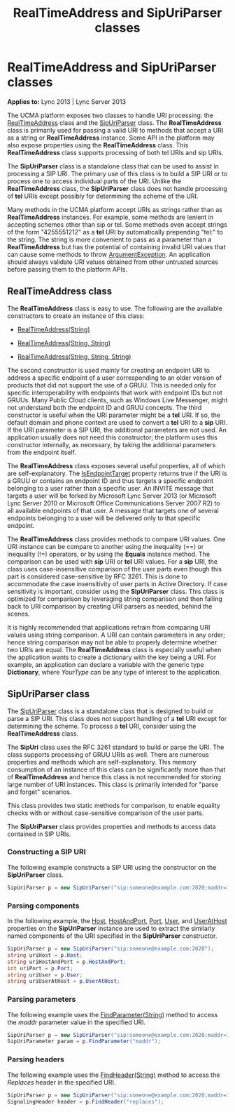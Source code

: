 ﻿---
title: RealTimeAddress and SipUriParser classes
TOCTitle: RealTimeAddress and SipUriParser classes
ms:assetid: bfd16534-406d-4703-b04f-bb0e067f2fdd
ms:mtpsurl: https://msdn.microsoft.com/en-us/library/Dn466054(v=office.15)
ms:contentKeyID: 57103047
ms.date: 07/25/2014
mtps_version: v=office.15
dev_langs:
- csharp
---

# RealTimeAddress and SipUriParser classes


**Applies to:** Lync 2013 | Lync Server 2013

The UCMA platform exposes two classes to handle URI processing: the [RealTimeAddress](https://msdn.microsoft.com/en-us/library/hh348792\(v=office.15\)) class and the [SipUriParser](https://msdn.microsoft.com/en-us/library/hh384267\(v=office.15\)) class. The **RealTimeAddress** class is primarily used for passing a valid URI to methods that accept a URI as a string or **RealTimeAddress** instance. Some API in the platform may also expose properties using the **RealTimeAddress** class. This **RealTimeAddress** class supports processing of both tel URIs and sip URIs.

The **SipUriParser** class is a standalone class that can be used to assist in processing a SIP URI. The primary use of this class is to build a SIP URI or to process one to access individual parts of the URI. Unlike the **RealTimeAddress** class, the **SipUriParser** class does not handle processing of **tel** URIs except possibly for determining the scheme of the URI.

Many methods in the UCMA platform accept URIs as strings rather than as **RealTimeAddress** instances. For example, some methods are lenient in accepting schemes other than sip or tel. Some methods even accept strings of the form "4255551212" as a **tel** URI by automatically prepending "tel:" to the string. The string is more convenient to pass as a parameter than a **RealTimeAddress** but has the potential of containing invalid URI values that can cause some methods to throw [ArgumentException](http://msdn2.microsoft.com/en-us/library/3w1b3114). An application should always validate URI values obtained from other untrusted sources before passing them to the platform APIs.

## RealTimeAddress class

The **RealTimeAddress** class is easy to use. The following are the available constructors to create an instance of this class:

  - [RealTimeAddress(String)](https://msdn.microsoft.com/en-us/library/hh381970\(v=office.15\))

  - [RealTimeAddress(String, String)](https://msdn.microsoft.com/en-us/library/hh384252\(v=office.15\))

  - [RealTimeAddress(String, String, String)](https://msdn.microsoft.com/en-us/library/hh349339\(v=office.15\))

The second constructor is used mainly for creating an endpoint URI to address a specific endpoint of a user corresponding to an older version of products that did not support the use of a GRUU. This is needed only for specific interoperability with endpoints that work with endpoint IDs but not GRUUs. Many Public Cloud clients, such as Windows Live Messenger, might not understand both the endpoint ID and GRUU concepts. The third constructor is useful when the URI parameter might be a **tel** URI. If so, the default domain and phone context are used to convert a **tel** URI to a **sip** URI. If the URI parameter is a SIP URI, the additional parameters are not used. An application usually does not need this constructor; the platform uses this constructor internally, as necessary, by taking the additional parameters from the endpoint itself.

The **RealTimeAddress** class exposes several useful properties, all of which are self-explanatory. The [IsEndpointTarget](https://msdn.microsoft.com/en-us/library/hh349106\(v=office.15\)) property returns true if the URI is a GRUU or contains an endpoint ID and thus targets a specific endpoint belonging to a user rather than a specific user. An INVITE message that targets a user will be forked by Microsoft Lync Server 2013 (or Microsoft Lync Server 2010 or Microsoft Office Communications Server 2007 R2) to all available endpoints of that user. A message that targets one of several endpoints belonging to a user will be delivered only to that specific endpoint.

The **RealTimeAddress** class provides methods to compare URI values. One URI instance can be compare to another using the inequality (==) or inequality (\!=) operators, or by using the **Equals** instance method. The comparison can be used with **sip** URI or **tel** URI values. For a **sip** URI, the class uses case-insensitive comparison of the user parts even though this part is considered case-sensitive by RFC 3261. This is done to accommodate the case insensitivity of user parts in Active Directory. If case sensitivity is important, consider using the **SipUriParser** class. This class is optimized for comparison by leveraging string comparison and then falling back to URI comparison by creating URI parsers as needed, behind the scenes.

It is highly recommended that applications refrain from comparing URI values using string comparison. A URI can contain parameters in any order; hence string comparison may not be able to properly determine whether two URIs are equal. The **RealTimeAddress** class is especially useful when the application wants to create a dictionary with the key being a URI. For example, an application can declare a variable with the generic type **Dictionary**, where *YourType* can be any type of interest to the application.

## SipUriParser class

The [SipUriParser](https://msdn.microsoft.com/en-us/library/hh384267\(v=office.15\)) class is a standalone class that is designed to build or parse a SIP URI. This class does not support handling of a **tel** URI except for determining the scheme. To process a **tel** URI, consider using the **RealTimeAddress** class.

The **SipUri** class uses the RFC 3261 standard to build or parse the URI. The class supports processing of GRUU URIs as well. There are numerous properties and methods which are self-explanatory. This memory consumption of an instance of this class can be significantly more than that of **RealTimeAddress** and hence this class is not recommended for storing large number of URI instances. This class is primarily intended for "parse and forget" scenarios.

This class provides two static methods for comparison, to enable equality checks with or without case-sensitive comparison of the user parts.

The **SipUriParser** class provides properties and methods to access data contained in SIP URIs.

### Constructing a SIP URI

The following example constructs a SIP URI using the constructor on the **SipUriParser** class.

``` csharp
SipUriParser p = new SipUriParser("sip:someone@example.com:2020;maddr=10.0.0.20?replaces=somebodyelse%40example.com%3Btotag%3Dadf1713ab");
```

### Parsing components

In the following example, the [Host](https://msdn.microsoft.com/en-us/library/hh349142\(v=office.15\)), [HostAndPort](https://msdn.microsoft.com/en-us/library/hh381626\(v=office.15\)), [Port](https://msdn.microsoft.com/en-us/library/hh384973\(v=office.15\)), [User](https://msdn.microsoft.com/en-us/library/hh384004\(v=office.15\)), and [UserAtHost](https://msdn.microsoft.com/en-us/library/hh349890\(v=office.15\)) properties on the **SipUriParser** instance are used to extract the similarly named components of the URI specified in the **SipUriParser** constructor.

``` csharp
SipUriParser p = new SipUriParser("sip:someone@example.com:2020");
string uriHost = p.Host;
string uriHostAndPort = p.HostAndPort;
int uriPort = p.Port;
string uriUser = p.User;
string uriUserAtHost = p.UserAtHost;
```

### Parsing parameters

The following example uses the [FindParameter(String)](https://msdn.microsoft.com/en-us/library/hh384282\(v=office.15\)) method to access the *maddr* parameter value in the specified URI.

``` csharp
SipUriParser p = new SipUriParser("sip:someone@example.com:2020;maddr=10.0.0.20");
SipUriParameter param = p.FindParameter("maddr");
```

### Parsing headers

The following example uses the [FindHeader(String)](https://msdn.microsoft.com/en-us/library/hh349374\(v=office.15\)) method to access the *Replaces* header in the specified URI.

``` csharp
SipUriParser p = new SipUriParser("sip:someone@example.com:2020;maddr=10.0.0.20?replaces=somebodyelse%40example.com%3Btotoag%3Dadf1713ab");
SignalingHeader header = p.FindHeader("replaces");
```


